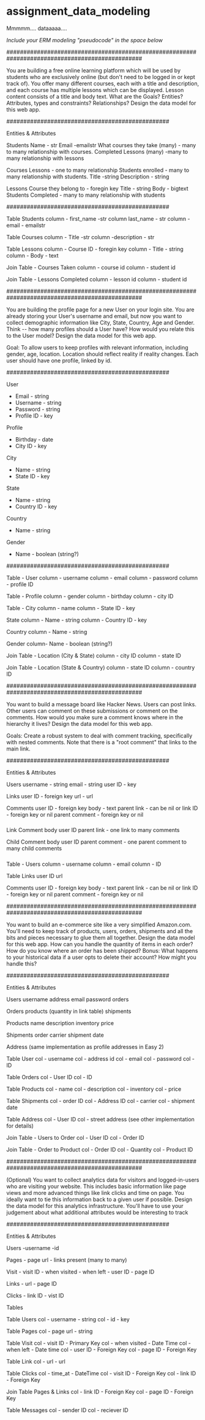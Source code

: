 # assignment_data_modeling
Mmmmm.... dataaaaa....

*Include your ERM modeling "pseudocode" in the space below*

################################################################################################

You are building a free online learning platform which will be used by students who are exclusively online (but don't need to be logged in or kept track of). You offer many different courses, each with a title and description, and each course has multiple lessons which can be displayed. Lesson content consists of a title and body text. What are the Goals? Entities? Attributes, types and constraints? Relationships? Design the data model for this web app.

################################################

Entities & Attributes

  Students
    Name - str
    Email -emailstr
    What courses they take (many) - many to many relationship with courses.
    Completed Lessons (many) -many to many relationship with lessons

  Courses
    Lessons - one to many relationship
    Students enrolled - many to many relationship with students.
    Title -string
    Description - string

  Lessons
    Course they belong to - foregin key
    Title - string
    Body - bigtext
    Students Completed - many to many relationship with students

################################################

Table Students
  column - first_name -str
  column last_name - str
  column -email - emailstr

Table Courses
  column - Title -str
  column -description - str

Table Lessons
  column - Course ID - foregin key
  column - Title - string
  column - Body  - text

Join Table - Courses Taken
  column - course id
  column - student id

Join Table - Lessons Completed
  column - lesson id
  column - student id

################################################################################################

You are building the profile page for a new User on your login site. You are already storing your User's username and email, but now you want to collect demographic information like City, State, Country, Age and Gender. Think -- how many profiles should a User have? How would you relate this to the User model? Design the data model for this web app.

Goal: To allow users to keep profiles with relevant information, including gender, age, location. Location should reflect reality if reality changes. Each user should have one profile, linked by id.  

################################################

User
  - Email - string
  - Username - string
  - Password - string
  - Profile ID - key

Profile
  - Birthday - date
  - City ID - key

City
  - Name - string
  - State ID - key

State
  - Name - string
  - Country ID - key

Country
  - Name - string

Gender
  - Name - boolean (string?)

################################################

Table - User
  column - username
  column - email
  column - password
  column - profile ID

Table - Profile
  column - gender
  column - birthday
  column - city ID

Table - City
  column - name
  column - State ID - key

State
  column - Name - string
  column - Country ID - key

Country
  column - Name - string

Gender
  column- Name - boolean (string?)

Join Table - Location (City & State)
  column - city ID
  column - state ID

Join Table - Location (State & Country)
  column - state ID
  column - country ID

################################################################################################

You want to build a message board like Hacker News. Users can post links. Other users can comment on these submissions or comment on the comments. How would you make sure a comment knows where in the hierarchy it lives? Design the data model for this web app.

Goals: Create a robust system to deal with comment tracking, specifically with nested comments. Note that there is a "root comment" that links to the main link.

################################################

Entities & Attributes

Users
  username - string
  email - string
  user ID - key

Links
  user ID - foreign key
  url - url

Comments
  user ID - foreign key
  body - text
  parent link - can be nil or link ID - foreign key or nil
  parent comment - foreign key or nil

#####

Link Comment
  body
  user ID
  parent link - one link to many comments

Child Comment
  body
  user ID
  parent comment - one parent comment to many child comments

#####

Table - Users
  column - username
  column - email
  column - ID

Table Links
  user ID
  url

Comments
  user ID - foreign key
  body - text
  parent link - can be nil or link ID - foreign key or nil
  parent comment - foreign key or nil

 ################################################################################################

 You want to build an e-commerce site like a very simplified Amazon.com. You'll need to keep track of products, users, orders, shipments and all the bits and pieces necessary to glue them all together. Design the data model for this web app. How can you handle the quantity of items in each order? How do you know where an order has been shipped? Bonus: What happens to your historical data if a user opts to delete their account? How might you handle this?

 ################################################

Entities & Attributes

 Users
  username
  address
  email
  password
  orders

 Orders
  products (quantity in link table)
  shipments

 Products
  name 
  description
  inventory
  price

 Shipments
  order
  carrier
  shipment date

 Address
  (same implementation as profile addresses in Easy 2)


Table User
  col - username
  col - address id 
  col - email
  col - password
  col - ID

Table Orders
  col - User ID
  col - ID

Table Products
  col - name 
  col - description
  col - inventory
  col - price

Table Shipments
  col - order ID
  col - Address ID
  col - carrier
  col - shipment date

Table Address
  col - User ID 
  col - street address
  (see other implementation for details)

Join Table - Users to Order
  col - User ID
  col - Order ID

Join Table - Order to Product
  col - Order ID
  col - Quantity
  col - Product ID


 ################################################################################################

(Optional) You want to collect analytics data for visitors and logged-in-users who are visiting your website. This includes basic information like page views and more advanced things like link clicks and time on page. You ideally want to tie this information back to a given user if possible. Design the data model for this analytics infrastructure. You'll have to use your judgement about what additional attributes would be interesting to track

################################################

Entities & Attributes

  Users
    -username
    -id 

  Pages
    - page url
    - links present (many to many)

  Visit 
    - visit ID
    - when visited
    - when left
    - user ID 
    - page ID

  Links 
    - url 
    - page ID

  Clicks 
    - link ID
    - vist ID 

Tables

  Table Users
    col - username - string
    col - id - key

  Table Pages
    col - page url - string

  Table Visit 
    col - visit ID - Primary Key
    col - when visited - Date Time
    col - when left - Date time
    col - user ID - Foreign Key
    col - page ID - Foreign Key

  Table Link 
    col - url - url

  Table Clicks
    col - time_at - DateTime
    col - visit ID - Foreign Key
    col - link ID - Foreign Key

  Join Table Pages & Links
    col - link ID - Foreign Key
    col - page ID - Foreign Key

  Table Messages
    col - sender ID
    col - reciever ID